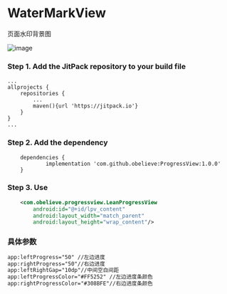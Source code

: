 # WaterMarkView
页面水印背景图

![image](https://github.com/obelieve/ProgressView/blob/master/screenshots/screenshot.png)


### Step 1. Add the JitPack repository to your build file
```
...
allprojects {
    repositories {
        ...
        maven(){url 'https://jitpack.io'}
    }
}
...
```
### Step 2. Add the dependency
```
	dependencies {
	        implementation 'com.github.obelieve:ProgressView:1.0.0'
	}
```

### Step 3. Use
```xml
    <com.obelieve.progressview.LeanProgressView
        android:id="@+id/lpv_content"
        android:layout_width="match_parent"
        android:layout_height="wrap_content"/>
```
### 具体参数
```xml
app:leftProgress="50" //左边进度
app:rightProgress="50"//右边进度
app:leftRightGap="10dp"//中间空白间距
app:leftProgressColor="#FF5252" //左边进度条颜色
app:rightProgressColor="#308BFE"//右边进度条颜色
```
